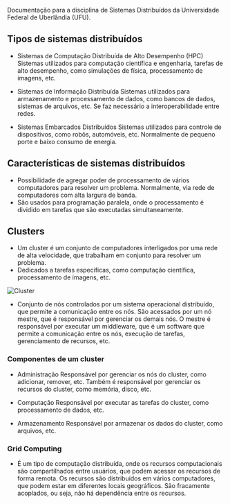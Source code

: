 Documentação para a disciplina de Sistemas Distribuídos da Universidade Federal de Uberlândia (UFU).

## Tipos de sistemas distribuídos

- Sistemas de Computação Distribuída de Alto Desempenho (HPC)
  Sistemas utilizados para computação científica e engenharia, tarefas de alto desempenho, como simulações de física, processamento de imagens, etc.

- Sistemas de Informação Distribuída
  Sistemas utilizados para armazenamento e processamento de dados, como bancos de dados, sistemas de arquivos, etc. Se faz necessário a interoperabilidade entre redes.

- Sistemas Embarcados Distribuídos
  Sistemas utilizados para controle de dispositivos, como robôs, automóveis, etc. Normalmente de pequeno porte e baixo consumo de energia.

## Características de sistemas distribuídos

- Possibilidade de agregar poder de processamento de vários computadores para resolver um problema. Normalmente, via rede de computadores com alta largura de banda.
- São usados para programação paralela, onde o processamento é dividido em tarefas que são executadas simultaneamente.

## Clusters

- Um cluster é um conjunto de computadores interligados por uma rede de alta velocidade, que trabalham em conjunto para resolver um problema.
- Dedicados a tarefas específicas, como computação científica, processamento de imagens, etc.

![Cluster](https://bugbusters.com.br/wp-content/uploads/2018/05/cluster_.jpg)

- Conjunto de nós controlados por um sistema operacional distribuído, que permite a comunicação entre os nós. São acessados por um nó mestre, que é responsável por gerenciar os demais nós. O mestre é responsável por executar um middleware, que é um software que permite a comunicação entre os nós, execução de tarefas, gerenciamento de recursos, etc.

### Componentes de um cluster

- Administração
  Responsável por gerenciar os nós do cluster, como adicionar, remover, etc. Também é responsável por gerenciar os recursos do cluster, como memória, disco, etc.

- Computação
  Responsável por executar as tarefas do cluster, como processamento de dados, etc.

- Armazenamento
    Responsável por armazenar os dados do cluster, como arquivos, etc.

### Grid Computing

- É um tipo de computação distribuída, onde os recursos computacionais são compartilhados entre usuários, que podem acessar os recursos de forma remota. Os recursos são distribuídos em vários computadores, que podem estar em diferentes locais geográficos. São fracamente acoplados, ou seja, não há dependência entre os recursos.
